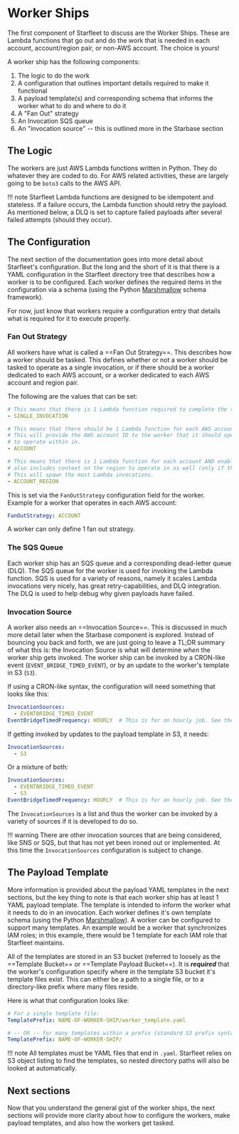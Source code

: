 # Worker Ships

The first component of Starfleet to discuss are the Worker Ships. These are Lambda functions that go out and do the work that is needed in each account, account/region pair, or non-AWS account. The choice is yours!

A worker ship has the following components:

1. The logic to do the work
1. A configuration that outlines important details required to make it functional
1. A payload template(s) and corresponding schema that informs the worker what to do and where to do it
1. A "Fan Out" strategy
1. An Invocation SQS queue
1. An "invocation source" -- this is outlined more in the Starbase section

## The Logic
The workers are just AWS Lambda functions written in Python. They do whatever they are coded to do. For AWS related activities, these are largely going to be `boto3` calls to the AWS API.

!!! note
    Starfleet Lambda functions are designed to be idempotent and stateless. If a failure occurs, the Lambda function should retry the payload. As mentioned below, a DLQ is set to capture failed payloads after several failed attempts (should they occur).

## The Configuration
The next section of the documentation goes into more detail about Starfleet's configuration. But the long and the short of it is that there is a YAML configuration in the Starfleet directory tree that describes how a worker is to be configured. Each worker defines the required items in the configuration via a schema (using the Python [Marshmallow](https://marshmallow.readthedocs.io/en/stable/) schema framework).

For now, just know that workers require a configuration entry that details what is required for it to execute properly.

### Fan Out Strategy
All workers have what is called a ==Fan Out Strategy==. This describes how a worker should be tasked. This defines whether or not a worker should be tasked to operate as a single invocation, or if there should be a worker dedicated to each AWS account, or a worker dedicated to each AWS account and region pair.

The following are the values that can be set:

```yaml
# This means that there is 1 Lambda function required to complete the task. No AWS account context is provided to the worker.
- SINGLE_INVOCATION

# This means that there should be 1 Lambda function for each AWS account to complete the task. Most workers would likely require this.
# This will provide the AWS account ID to the worker that it should operate in. The worker would assume an IAM role in that account in order
# to operate within in.
- ACCOUNT

# This means that there is 1 Lambda function for each account AND enabled AWS region. This is very similar to the ACCOUNT fan out, but this one
# also includes context on the region to operate in as well (only if that region is enabled for the given AWS account).
# This will spawn the most Lambda invocations.
- ACCOUNT_REGION
```

This is set via the `FanOutStrategy` configuration field for the worker. Example for a worker that operates in each AWS account:

```yaml
FanOutStrategy: ACCOUNT
```

A worker can only define 1 fan out strategy.

### The SQS Queue
Each worker ship has an SQS queue and a corresponding dead-letter queue (DLQ). The SQS queue for the worker is used for invoking the Lambda function. SQS is used for a variety of reasons, namely it scales Lambda invocations very nicely, has great retry-capabilities, and DLQ integration. The DLQ is used to help debug why given payloads have failed.

### Invocation Source
A worker also needs an ==Invocation Source==. This is discussed in much more detail later when the Starbase component is explored. Instead of bouncing you back and forth, we are just going to leave a TL;DR summary of what this is: the Invocation Source is what will determine *when* the worker ship gets invoked. The worker ship can be invoked by a CRON-like event (`EVENT_BRIDGE_TIMED_EVENT`), or by an update to the worker's template in S3 (`S3`).

If using a CRON-like syntax, the configuration will need something that looks like this:
```yaml
InvocationSources:
  - EVENTBRIDGE_TIMED_EVENT
EventBridgeTimedFrequency: HOURLY  # This is for an hourly job. See the Starbase section for more details.
```

If getting invoked by updates to the payload template in S3, it needs:
```yaml
InvocationSources:
  - S3
```

Or a mixture of both:
```yaml
InvocationSources:
  - EVENTBRIDGE_TIMED_EVENT
  - S3
EventBridgeTimedFrequency: HOURLY  # This is for an hourly job. See the Starbase section for more details.
```

The `InvocationSources` is a list and thus the worker can be invoked by a variety of sources if it is developed to do so.

!!! warning
    There are other invocation sources that are being considered, like SNS or SQS, but that has not yet been ironed out or implemented. At this time the `InvocationSources` configuration is subject to change.

## The Payload Template
More information is provided about the payload YAML templates in the next sections, but the key thing to note is that each worker ship has at least 1 YAML payload template. The template is intended to inform the worker what it needs to do in an invocation. Each worker defines it's own template schema (using the Python [Marshmallow](https://marshmallow.readthedocs.io/en/stable/)). A worker can be configured to support many templates. An example would be a worker that synchronizes IAM roles; in this example, there would be 1 template for each IAM role that Starfleet maintains.

All of the templates are stored in an S3 bucket (referred to loosely as the ==Template Bucket== or ==Template Payload Bucket==). It is _**required**_ that the worker's configuration specify where in the template S3 bucket it's template files exist. This can either be a path to a single file, or to a directory-like prefix where many files reside.

Here is what that configuration looks like:

```yaml
# For a single template file:
TemplatePrefix: NAME-OF-WORKER-SHIP/worker_template.yaml

# -- OR -- for many templates within a prefix (standard S3 prefix syntax):
TemplatePrefix: NAME-OF-WORKER-SHIP/
```

!!! note
    All templates must be YAML files that end in `.yaml`. Starfleet relies on S3 object listing to find the templates, so nested directory paths will also be looked at automatically.


## Next sections
Now that you understand the general gist of the worker ships, the next sections will provide more clarity about how to configure the workers, make payload templates, and also how the workers get tasked.
